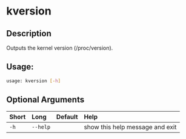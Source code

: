 



# kversion

## Description


Outputs the kernel version (/proc/version).
## Usage:


```bash
usage: kversion [-h]

```
## Optional Arguments

|Short|Long|Default|Help|
| :--- | :--- | :--- | :--- |
|`-h`|`--help`||show this help message and exit|
